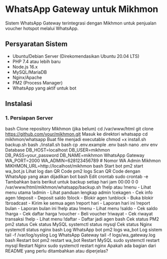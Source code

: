 # WhatsApp Gateway untuk Mikhmon

Sistem WhatsApp Gateway terintegrasi dengan Mikhmon untuk penjualan voucher hotspot melalui WhatsApp.

## Persyaratan Sistem

- Ubuntu/Debian Server (Direkomendasikan Ubuntu 20.04 LTS)
- PHP 7.4 atau lebih baru
- Node.js 16.x
- MySQL/MariaDB
- Nginx/Apache
- PM2 (Process Manager)
- WhatsApp yang aktif untuk bot

## Instalasi

### 1. Persiapan Server
bash
Clone repository Mikhmon (jika belum)
cd /var/www/html
git clone https://github.com/your/mikhmon.git
Masuk ke direktori whatsapp
cd mikhmon/whatsapp
Buat file menjadi executable
chmod +x install.sh backup.sh
bash
./install.sh
bash
cp .env.example .env
bash
nano .env
env
Database
DB_HOST=localhost
DB_USER=mikhmon
DB_PASS=your_password
DB_NAME=mikhmon
WhatsApp Gateway
WA_PORT=2000
WA_ADMIN=628123456789 # Nomor WA Admin
Mikhmon
MIKHMON_URL=http://localhost/mikhmon
bash
Start bot
pm2 start wa_bot.js
Lihat log dan QR Code
pm2 logs
Scan QR Code dengan WhatsApp yang akan dijadikan bot
bash
Edit crontab
sudo crontab -e
Tambahkan baris berikut untuk backup setiap hari jam 00:00
0 0 /var/www/html/mikhmon/whatsapp/backup.sh
!help atau !menu - Lihat menu utama
!admin - Lihat panduan lengkap admin
!cekagen <nomer> - Cek info agen
!deposit <nomer> <jumlah> - Deposit saldo
!block <nomer> - Blokir agen
!unblock <nomer> - Buka blokir
!broadcast <pesan> - Kirim ke semua agen
!report hari - Laporan hari ini
!report bulan - Laporan bulan ini
!help atau !menu - Lihat menu
!saldo - Cek saldo
!harga - Cek daftar harga
!voucher <profile> <jumlah> - Beli voucher
!riwayat - Cek riwayat transaksi
!help - Lihat menu
!daftar <nama> - Daftar jadi agen
bash
Cek status PM2
pm2 status
Cek status MySQL
systemctl status mysql
Cek status Nginx
systemctl status nginx
bash
Log WhatsApp bot
pm2 logs wa_bot
Log sistem
tail -f /var/log/syslog
Log WhatsApp Gateway
tail -f logs/wa_gateway.log
bash
Restart bot
pm2 restart wa_bot
Restart MySQL
sudo systemctl restart mysql
Restart Nginx
sudo systemctl restart nginx
Apakah ada bagian dari README yang perlu ditambahkan atau diperjelas?